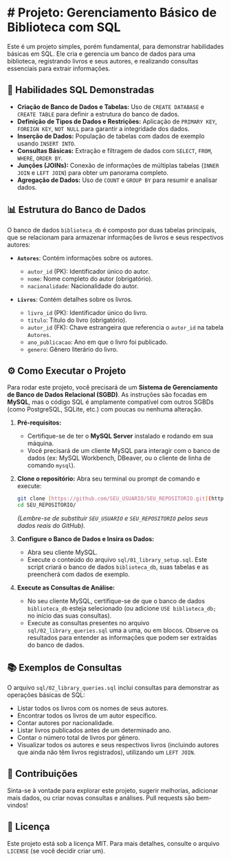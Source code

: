 # # Projeto: Gerenciamento Básico de Biblioteca com SQL

Este é um projeto simples, porém fundamental, para demonstrar habilidades básicas em SQL. Ele cria e gerencia um banco de dados para uma biblioteca, registrando livros e seus autores, e realizando consultas essenciais para extrair informações.

## 🚀 Habilidades SQL Demonstradas

* **Criação de Banco de Dados e Tabelas:** Uso de `CREATE DATABASE` e `CREATE TABLE` para definir a estrutura do banco de dados.
* **Definição de Tipos de Dados e Restrições:** Aplicação de `PRIMARY KEY`, `FOREIGN KEY`, `NOT NULL` para garantir a integridade dos dados.
* **Inserção de Dados:** População de tabelas com dados de exemplo usando `INSERT INTO`.
* **Consultas Básicas:** Extração e filtragem de dados com `SELECT`, `FROM`, `WHERE`, `ORDER BY`.
* **Junções (JOINs):** Conexão de informações de múltiplas tabelas (`INNER JOIN` e `LEFT JOIN`) para obter um panorama completo.
* **Agregação de Dados:** Uso de `COUNT` e `GROUP BY` para resumir e analisar dados.

## 📊 Estrutura do Banco de Dados

O banco de dados `biblioteca_db` é composto por duas tabelas principais, que se relacionam para armazenar informações de livros e seus respectivos autores:

* **`Autores`**: Contém informações sobre os autores.
    * `autor_id` (PK): Identificador único do autor.
    * `nome`: Nome completo do autor (obrigatório).
    * `nacionalidade`: Nacionalidade do autor.

* **`Livros`**: Contém detalhes sobre os livros.
    * `livro_id` (PK): Identificador único do livro.
    * `titulo`: Título do livro (obrigatório).
    * `autor_id` (FK): Chave estrangeira que referencia o `autor_id` na tabela `Autores`.
    * `ano_publicacao`: Ano em que o livro foi publicado.
    * `genero`: Gênero literário do livro.

## ⚙️ Como Executar o Projeto

Para rodar este projeto, você precisará de um **Sistema de Gerenciamento de Banco de Dados Relacional (SGBD)**. As instruções são focadas em **MySQL**, mas o código SQL é amplamente compatível com outros SGBDs (como PostgreSQL, SQLite, etc.) com poucas ou nenhuma alteração.

1.  **Pré-requisitos:**
    * Certifique-se de ter o **MySQL Server** instalado e rodando em sua máquina.
    * Você precisará de um cliente MySQL para interagir com o banco de dados (ex: MySQL Workbench, DBeaver, ou o cliente de linha de comando `mysql`).

2.  **Clone o repositório:**
    Abra seu terminal ou prompt de comando e execute:
    ```bash
    git clone [https://github.com/SEU_USUARIO/SEU_REPOSITORIO.git](https://github.com/SEU_USUARIO/SEU_REPOSITORIO.git)
    cd SEU_REPOSITORIO/
    ```
    *(Lembre-se de substituir `SEU_USUARIO` e `SEU_REPOSITORIO` pelos seus dados reais do GitHub).*

3.  **Configure o Banco de Dados e Insira os Dados:**
    * Abra seu cliente MySQL.
    * Execute o conteúdo do arquivo `sql/01_library_setup.sql`. Este script criará o banco de dados `biblioteca_db`, suas tabelas e as preencherá com dados de exemplo.

4.  **Execute as Consultas de Análise:**
    * No seu cliente MySQL, certifique-se de que o banco de dados `biblioteca_db` esteja selecionado (ou adicione `USE biblioteca_db;` no início das suas consultas).
    * Execute as consultas presentes no arquivo `sql/02_library_queries.sql` uma a uma, ou em blocos. Observe os resultados para entender as informações que podem ser extraídas do banco de dados.

## 📚 Exemplos de Consultas

O arquivo `sql/02_library_queries.sql` inclui consultas para demonstrar as operações básicas de SQL:

* Listar todos os livros com os nomes de seus autores.
* Encontrar todos os livros de um autor específico.
* Contar autores por nacionalidade.
* Listar livros publicados antes de um determinado ano.
* Contar o número total de livros por gênero.
* Visualizar todos os autores e seus respectivos livros (incluindo autores que ainda não têm livros registrados), utilizando um `LEFT JOIN`.

## 🤝 Contribuições

Sinta-se à vontade para explorar este projeto, sugerir melhorias, adicionar mais dados, ou criar novas consultas e análises. Pull requests são bem-vindos!

## 📄 Licença

Este projeto está sob a licença MIT. Para mais detalhes, consulte o arquivo `LICENSE` (se você decidir criar um).
